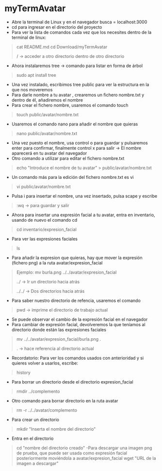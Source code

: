 # myTermAvatar 
- Abre la terminal de Linux y en el navegador busca = localhost:3000
- cd para ingresar en el directorio del proyecto
- Para ver la lista de comandos cada vez que los necesites dentro de la terminal de linux:
> cat README.md
> cd Download/myTermAvatar
>
> / -> acceder a otro directorio dentro de otro directorio 
- Ahora instalaremos tree -> comando para listar en forma de árbol
> sudo apt install tree
- Una vez instalado, escribimos tree public para ver la estructura en la que nos moveremos
- Para darle nombre a tu avatar , crearemos un fichero nombre.txt y dentro de él, añadiremos el nombre
- Para crear el fichero nombre, usaremos el comando touch
> touch public/avatar/nombre.txt
- Usaremos el comando nano para añadir el nombre que quieras
> nano public/avatar/nombre.txt
- Una vez puesto el nombre, usa control o para guardar y pulsaremos enter para confirmar, finalmente control x para salir -> El nombre aparecerá en tu avatar del navegador
- Otro comando a utilizar para editar el fichero nombre.txt
> echo "Introduce el nombre de tu avatar" > public/avatar/nombre.txt
- Un comando más para la edición del fichero nombre.txt es vi
> vi public/avatar/nombre.txt
- Pulsa i para insertar el nombre, una vez insertado, pulsa scape y escribe
> :wq -> para guardar y salir
- Ahora para insertar una expresión facial a tu avatar, entra en inventario, usando de nuevo el comando cd
> cd inventario/expresion_facial
- Para ver las expresiones faciales
> ls
- Para añadir la expresion que quieras, hay que mover la expresión (fichero png) a la ruta avatar/expresion_facial
> Ejemplo: mv burla.png ../../avatar/expresion_facial
> 
>  ../ -> Ir un directorio hacia atrás
> 
>  ../../ -> Dos directorios hacia atrás
- Para saber nuestro directorio de refencia, usaremos el comando
> pwd -> imprime el directorio de trabajo actual
- Se puede observar el cambio de la expresión facial en el navegador
- Para cambiar de expresión facial, devolveremos la que teníamos al directorio donde están las expresiones faciales
> mv ../../avatar/expresion_facial/burla.png .
>
> . -> hace referencia al directorio actual
- Recordatorio: Para ver los comandos usados con anterioridad y si quieres volver a usarlos, escribe:
> history
- Para borrar un directorio desde el directorio expresion_facial
> rmdir ../complemento
- Otro comando para borrar directorio en la ruta avatar
> rm -r ../../avatar/complemento
- Para crear un directorio
> mkdir "Inserta el nombre del directorio"
- Entra en el directorio
> cd "nombre del directorio creado"
-Para descargar una imagen png de prueba, que puede ser usada como expresión facial posteriormente moviéndola a avatar/expresion_facial
> wget "URL de la imagen a descargar"

